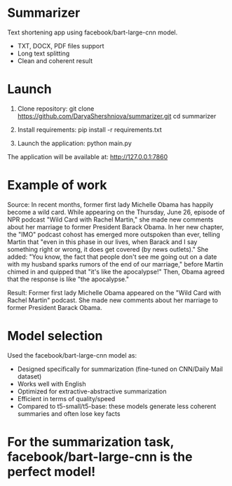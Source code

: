# Summarizer
Text shortening app using facebook/bart-large-cnn model.
- TXT, DOCX, PDF files support
- Long text splitting
- Clean and coherent result

# Launch
1. Clone repository:
git clone https://github.com/DaryaShershniova/summarizer.git
cd summarizer

2. Install requirements:
pip install -r requirements.txt

3. Launch the application:
python main.py

The application will be available at: http://127.0.0.1:7860


# Example of work
Source:
In recent months, former first lady Michelle Obama has happily become a wild card.
While appearing on the Thursday, June 26, episode of NPR podcast "Wild Card with Rachel Martin," she made new comments about her marriage to former President Barack Obama.
In her new chapter, the "IMO" podcast cohost has emerged more outspoken than ever, telling Martin that "even in this phase in our lives, when Barack and I say something right or wrong, it does get covered (by news outlets)."
She added: "You know, the fact that people don't see me going out on a date with my husband sparks rumors of the end of our marriage," before Martin chimed in and quipped that "it's like the apocalypse!"
Then, Obama agreed that the response is like "the apocalypse."

Result:
Former first lady Michelle Obama appeared on the "Wild Card with Rachel Martin" podcast. She made new comments about her marriage to former President Barack Obama.


# Model selection
Used the facebook/bart-large-cnn model as:
- Designed specifically for summarization (fine-tuned on CNN/Daily Mail dataset)
- Works well with English
- Optimized for extractive-abstractive summarization
- Efficient in terms of quality/speed
- Compared to t5-small/t5-base: these models generate less coherent summaries and often lose key facts
# For the summarization task, facebook/bart-large-cnn is the perfect model!
